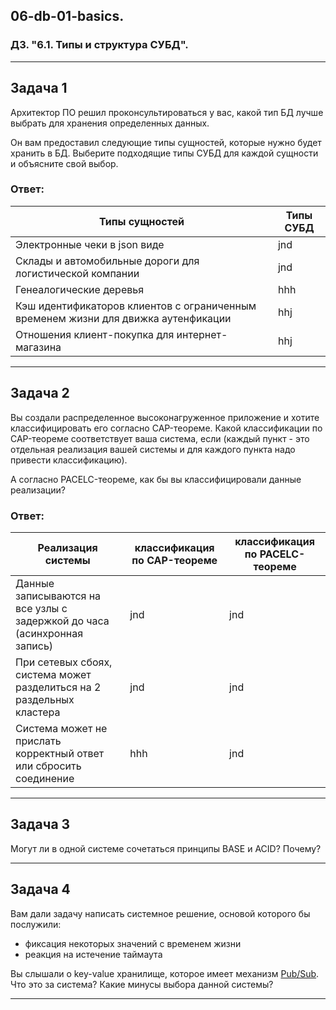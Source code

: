 ## 06-db-01-basics.
### ДЗ. "6.1. Типы и структура СУБД".
---
## Задача 1

Архитектор ПО решил проконсультироваться у вас, какой тип БД 
лучше выбрать для хранения определенных данных.

Он вам предоставил следующие типы сущностей, которые нужно будет хранить в БД.
Выберите подходящие типы СУБД для каждой сущности и объясните свой выбор.

### Ответ:
| Типы сущностей  | Типы СУБД |
| ------------- | ------------- |
| Электронные чеки в json виде  | jnd  |
| Склады и автомобильные дороги для логистической компании | jnd|
| Генеалогические деревья  | hhh |
| Кэш идентификаторов клиентов с ограниченным временем жизни для движка аутенфикации | hhj |
| Отношения клиент-покупка для интернет-магазина | hhj |

---
## Задача 2

Вы создали распределенное высоконагруженное приложение и хотите классифицировать его согласно 
CAP-теореме. Какой классификации по CAP-теореме соответствует ваша система, если 
(каждый пункт - это отдельная реализация вашей системы и для каждого пункта надо привести классификацию).

А согласно PACELC-теореме, как бы вы классифицировали данные реализации?

### Ответ:
| Реализация системы  | классификация по CAP-теореме |  классификация по PACELC-теореме |
| ------------- | ------------- | ------------- |
| Данные записываются на все узлы с задержкой до часа (асинхронная запись)  | jnd  | jnd  |
| При сетевых сбоях, система может разделиться на 2 раздельных кластера| jnd|  jnd  |
| Система может не прислать корректный ответ или сбросить соединение | hhh |  jnd  |

---
## Задача 3

Могут ли в одной системе сочетаться принципы BASE и ACID? Почему?

---
## Задача 4

Вам дали задачу написать системное решение, основой которого бы послужили:

- фиксация некоторых значений с временем жизни
- реакция на истечение таймаута

Вы слышали о key-value хранилище, которое имеет механизм [Pub/Sub](https://habr.com/ru/post/278237/). 
Что это за система? Какие минусы выбора данной системы?

---
